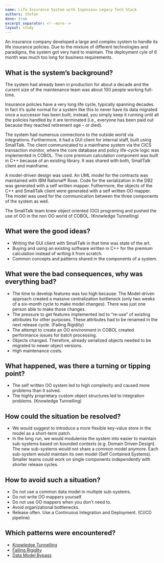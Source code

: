 ```yaml
---
name: Life Insurance System with Ingenious Legacy Tech Stack
authors: Stefan
done: true
excerpt_separator: <!--more-->
layout: study
---
```

An insurance company developed a large and complex system to handle its life insurance policies.<!--more--> Due to the mixture of different technologies and paradigms, the system got very hard to maintain. The deployment cyle of 6 month was much too long for business requirements.

## What is the system’s background?
The system had already been in production for about a decade and the current size of the maintenance team was about 100 people working full-time.

Insurance policies have a very long life cycle, typically spanning decades. In fact it’s quite normal for a system like this to never have its data migrated once a successor has been built; instead, you simply keep it running until all the policies handled by it are terminated (i.e., everyone has been paid out because they reached retirement age – or died).

The system had numerous connections to the outside world via integrations. Furthermore, it had a GUI client for internal staff, built using SmallTalk. The client communicated to a mainframe system via the CICS transaction monitor, where the core database and policy life-cycle logic was implemented in COBOL. The core premium calculation component was built in C++ because of an existing library. It was shared with both, SmallTalk client and mainframe.

A model-driven design was used. An UML model for the contracts was maintained with IBM Rational® Rose. Code for the serialization in the DB2 was generated with a self written mapper. Futhermore, the objects of the C++ and SmallTalk client were generated with a self written OO mapper. The model was used for the communication between the three components of the system as well.

The SmallTalk team knew object oriented (OO) programing and pushed the use of OO in the non OO world of COBOL. (Knowledge Tunnelling)

## What were the good ideas?
* Writing the GUI client with SmallTalk in that time was state of the art.
* Buying and using an existing software written in C++ for the premium calculation instead of writing it from scratch.
* Common concepts and patterns shared in the components of a system.

## What were the bad consequences, why was everything bad?
* The time to develop features was too high because: The Model-driven approach created a massive centralization bottleneck (only two weeks of a six-month cycle to make model changes). There was just one person able to make those changes.
* The pressure to get features implemented led to “re-use” of existing attributes for other purposes. These attributes had to be renamed in the next release cycle. (Failing Rigidity)
* The attempt to create an OO environment in COBOL created performance issues for batch processing.
* Objects changed. Therefore, already serialized objects needed to be migrated to newer object versions.
* High maintenance costs.

## What happened, was there a turning or tipping point?
* The self written OO system led to high complexity and caused more problems than it solved.
* The highly proprietary custom object structures led to integration problems. (Knowledge Tunnelling)

## How could the situation be resolved?
* We would suggest to introduce a more flexible key-value store in the model as a short-term patch.
* In the long run, we would modulerise the system into easier to maintain sub-systems based on bounded contexts (e.g. Domain Driven Design). The new sub-systems would not share a common model anymore. Each sub-system would maintain its own model (Self Contained Systems). Smaller teams could work on single components independently with shorter release cycles.

## How to avoid such a situation?
* Do not use a common data model in multiple sub-systems.
* Do not write OO mappers yourself.
* Do not use OO mappers when you don't need to.
* Avoid organizational bottlenecks.
* Release often. Use a Continuous Integration and Deployment. (CI/CD pipeline)

## Which patterns were encountered?

* [Knowledge Tunnelling](../patterns/knowledge_tunneling.md)
* [Failing Rigidity](../patterns/failing_rigidity.md)
* [Data Model Bypass](../patterns/data_model_bypass.md)
